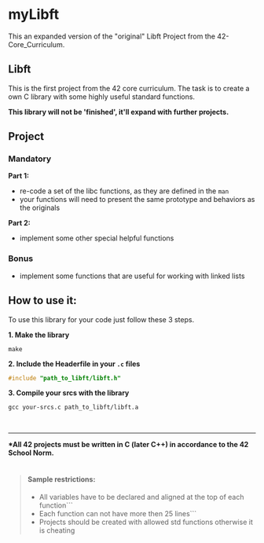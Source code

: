 # myLibft
This an expanded version of the "original" Libft Project from the 42-Core_Curriculum.

## Libft
This is the first project from the 42 core curriculum. The task is to create a own C library with some highly useful standard functions.

**This library will not be 'finished', it'll expand with further projects.**

## Project
### Mandatory
**Part 1:**
* re-code a set of the libc functions, as they are defined in the ```man```
* your functions will need to present the same prototype and behaviors as the originals

**Part 2:**
* implement some other special helpful functions

### Bonus
* implement some functions that are useful for working with linked lists

## How to use it:
To use this library for your code just follow these 3 steps.

**1. Make the library**
```
make
```
**2. Include the Headerfile in your ```.c``` files**
```c
#include "path_to_libft/libft.h"
```
**3. Compile your srcs with the library**
```
gcc your-srcs.c path_to_libft/libft.a
```


<br>
<hr>
<b>*All 42 projects must be written in C (later C++) in accordance to the 42 School Norm.<br></b>
<br>

> #### Sample restrictions:
> - All variables have to be declared and aligned at the top of each function```
> - Each function can not have more then 25 lines```
> - Projects should be created with allowed std functions otherwise it is cheating
